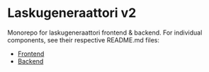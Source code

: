 # Laskugeneraattori v2

Monorepo for laskugeneraattori frontend & backend. For individual components, see their respective README.md files:

- [Frontend](frontend/README.md)
- [Backend](backend/README.md)
